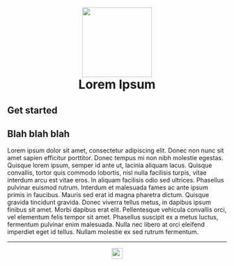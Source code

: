 <h1 align="center">
  <div align="center">
    <img src="https://cdn.hackthevalley.io/assets/full-logo?color=lime" width="160"/>
  </div>
  Lorem Ipsum
</h1>

## Get started

## Blah blah blah

Lorem ipsum dolor sit amet, consectetur adipiscing elit. Donec non nunc sit amet sapien efficitur porttitor. Donec tempus mi non nibh molestie egestas. Quisque lorem ipsum, semper id ante ut, lacinia aliquam lacus. Quisque convallis, tortor quis commodo lobortis, nisl nulla facilisis turpis, vitae interdum arcu est vitae eros. In aliquam facilisis odio sed ultrices. Phasellus pulvinar euismod rutrum. Interdum et malesuada fames ac ante ipsum primis in faucibus. Mauris sed erat id magna pharetra dictum. Quisque gravida tincidunt gravida. Donec viverra tellus metus, in dapibus ipsum finibus sit amet. Morbi dapibus erat elit. Pellentesque vehicula convallis orci, vel elementum felis tempor sit amet. Phasellus suscipit ex a metus luctus, fermentum pulvinar enim malesuada. Nulla nec libero at orci eleifend imperdiet eget id tellus. Nullam molestie ex sed rutrum fermentum.

---

<p align="center">
<a target="_blank" rel="noreferrer noopener" href="https://hackthevalley.io">
  <img src="https://cdn.hackthevalley.io/assets/logo?color=gray" width="25"/>
</a>
</p>
